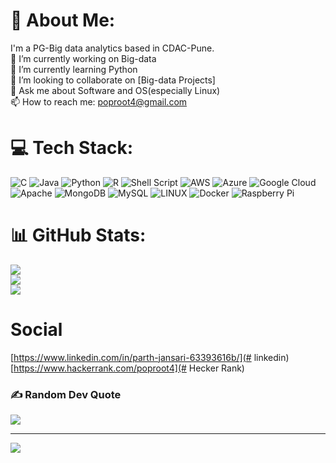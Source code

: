 # 💫 About Me:
I'm a PG-Big data analytics based in CDAC-Pune.<br>🔭 I’m currently working on Big-data<br>🌱 I’m currently learning Python<br>👯 I’m looking to collaborate on [Big-data Projects]<br>💬 Ask me about Software and OS(especially Linux)<br>📫 How to reach me: poproot4@gmail.com<br>


# 💻 Tech Stack:
![C](https://img.shields.io/badge/c-%2300599C.svg?style=for-the-badge&logo=c&logoColor=white) ![Java](https://img.shields.io/badge/java-%23ED8B00.svg?style=for-the-badge&logo=java&logoColor=white) ![Python](https://img.shields.io/badge/python-3670A0?style=for-the-badge&logo=python&logoColor=ffdd54) ![R](https://img.shields.io/badge/r-%23276DC3.svg?style=for-the-badge&logo=r&logoColor=white) ![Shell Script](https://img.shields.io/badge/shell_script-%23121011.svg?style=for-the-badge&logo=gnu-bash&logoColor=white) ![AWS](https://img.shields.io/badge/AWS-%23FF9900.svg?style=for-the-badge&logo=amazon-aws&logoColor=white) ![Azure](https://img.shields.io/badge/azure-%230072C6.svg?style=for-the-badge&logo=azure-devops&logoColor=white) ![Google Cloud](https://img.shields.io/badge/Google%20Cloud-%234285F4.svg?style=for-the-badge&logo=google-cloud&logoColor=white) ![Apache](https://img.shields.io/badge/apache-%23D42029.svg?style=for-the-badge&logo=apache&logoColor=white) ![MongoDB](https://img.shields.io/badge/MongoDB-%234ea94b.svg?style=for-the-badge&logo=mongodb&logoColor=white) ![MySQL](https://img.shields.io/badge/mysql-%2300f.svg?style=for-the-badge&logo=mysql&logoColor=white) ![LINUX](https://img.shields.io/badge/Linux-FCC624?style=for-the-badge&logo=linux&logoColor=black) ![Docker](https://img.shields.io/badge/docker-%230db7ed.svg?style=for-the-badge&logo=docker&logoColor=white) ![Raspberry Pi](https://img.shields.io/badge/-RaspberryPi-C51A4A?style=for-the-badge&logo=Raspberry-Pi)
# 📊 GitHub Stats:
![](https://github-readme-stats.vercel.app/api?username=Parth-root&theme=great-gatsby&hide_border=false&include_all_commits=true&count_private=true)<br/>
![](https://github-readme-streak-stats.herokuapp.com/?user=Parth-root&theme=great-gatsby&hide_border=false)<br/>
![](https://github-readme-stats.vercel.app/api/top-langs/?username=Parth-root&theme=great-gatsby&hide_border=false&include_all_commits=true&count_private=true&layout=compact)

# Social
[https://www.linkedin.com/in/parth-jansari-63393616b/](# linkedin)
[https://www.hackerrank.com/poproot4](# Hecker Rank)


### ✍️ Random Dev Quote
![](https://quotes-github-readme.vercel.app/api?type=horizontal&theme=radical)

---
[![](https://visitcount.itsvg.in/api?id=Parth-root&icon=0&color=0)](https://visitcount.itsvg.in)
